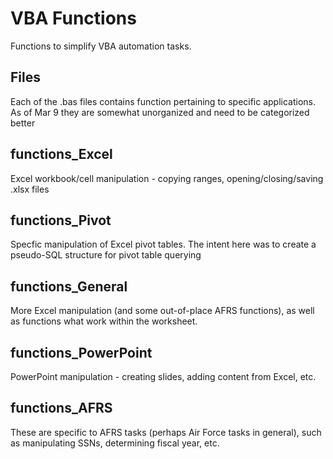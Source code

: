 # VBA Functions
Functions to simplify VBA automation tasks.

## Files
Each of the .bas files contains function pertaining to specific applications. As of Mar 9 they are somewhat unorganized and need to be categorized better


## functions_Excel
Excel workbook/cell manipulation - copying ranges, opening/closing/saving .xlsx files

## functions_Pivot
Specfic manipulation of Excel pivot tables. The intent here was to create a pseudo-SQL structure for pivot table querying

## functions_General
More Excel manipulation (and some out-of-place AFRS functions), as well as functions what work within the worksheet.

## functions_PowerPoint
PowerPoint manipulation - creating slides, adding content from Excel, etc.

## functions_AFRS
These are specific to AFRS tasks (perhaps Air Force tasks in general), such as manipulating SSNs, determining fiscal year, etc.
